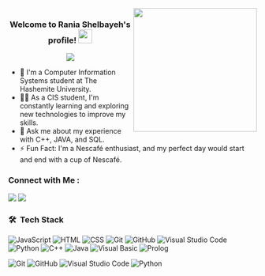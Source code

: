 
<img width="250" align="right" src="https://c.tenor.com/_DOBjnGspYAAAAAM/code-coding.gif">

<h3 align="center">
  Welcome to Rania Shelbayeh's profile!
  <img src="https://media.giphy.com/media/hvRJCLFzcasrR4ia7z/giphy.gif" width="28">
</h3>

<!-- Typing SVG by DenverCoder1 - https://github.com/DenverCoder1/readme-typing-svg -->
<p align="center">
  <a href="https://github.com/DenverCoder1/readme-typing-svg"><img src="https://readme-typing-svg.herokuapp.com/?lines=CIS%20Student%20:);Always%20learning%20new%20things&font=Fira%20Code&center=true&width=440&height=45&color=f75c7e&vCenter=true&size=22"></a>
</p> 

- 🏢 I'm a Computer Information Systems student at The Hashemite University. 
- 👨‍💻 As a CIS student, I'm constantly learning and exploring new technologies to improve my skills.
- 💬 Ask me about my experience with C++, JAVA, and SQL.
- ⚡ Fun Fact: I'm a Nescafé enthusiast, and my perfect day would start and end with a cup of Nescafé.


### Connect with Me :

<a href="https://www.linkedin.com/in/rania-shelbayeh" target="_blank"><img src="https://img.shields.io/badge/-Rania%20Shelbayeh-0077B5?style=for-the-badge&logo=Linkedin&logoColor=white"/></a>
<a href="https://web.facebook.com/rania.eshelbayeh/" target="_blank"><img src="https://img.shields.io/badge/-Rania%20Shelbayeh-0077B5?style=for-the-badge&logo=Facebook&logoColor=white"/></a>
### 🛠 &nbsp;Tech Stack
![JavaScript](https://img.shields.io/badge/-JavaScript-05122A?style=flat&logo=javascript)
![HTML](https://img.shields.io/badge/-HTML-05122A?style=flat&logo=HTML5)
![CSS](https://img.shields.io/badge/-CSS-05122A?style=flat&logo=CSS3&logoColor=1572B6)
![Git](https://img.shields.io/badge/-Git-05122A?style=flat&logo=git)
![GitHub](https://img.shields.io/badge/-GitHub-05122A?style=flat&logo=github)
![Visual Studio Code](https://img.shields.io/badge/-Visual%20Studio%20Code-05122A?style=flat&logo=visual-studio-code&logoColor=007ACC)
![Python](https://img.shields.io/badge/-Python-05122A?style=flat&logo=python)
![C++](https://img.shields.io/badge/-C%2B%2B-05122A?style=flat&logo=c%2B%2B)
![Java](https://img.shields.io/badge/-Java-05122A?style=flat&logo=java)
![Visual Basic](https://img.shields.io/badge/-Visual%20Basic-05122A?style=flat&logo=visual-basic)
![Prolog](https://img.shields.io/badge/-Prolog-05122A?style=flat&logo=prolog)






![Git](https://img.shields.io/badge/-Git-05122A?style=flat&logo=git)
![GitHub](https://img.shields.io/badge/-GitHub-05122A?style=flat&logo=github)
![Visual Studio Code](https://img.shields.io/badge/-Visual%20Studio%20Code-05122A?style=flat&logo=visual-studio-code&logoColor=007ACC)
![Python](https://img.shields.io/badge/-Python-05122A?style=flat&logo=python)




